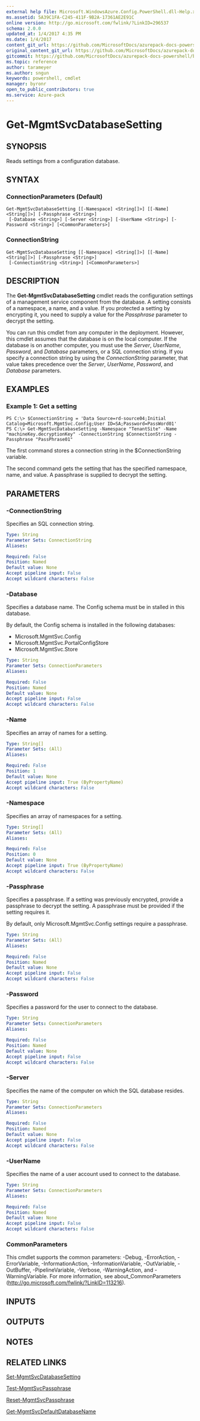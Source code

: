 ```yaml
---
external help file: Microsoft.WindowsAzure.Config.PowerShell.dll-Help.xml
ms.assetid: 5A39C1FA-C245-411F-9B2A-17361AE2E91C
online version: http://go.microsoft.com/fwlink/?LinkID=296537
schema: 2.0.0
updated_at: 1/4/2017 4:35 PM
ms.date: 1/4/2017
content_git_url: https://github.com/MicrosoftDocs/azurepack-docs-powershell/blob/master/AzurePack-cmdlets/Configuration/v1.0/Get-MgmtSvcDatabaseSetting.md
original_content_git_url: https://github.com/MicrosoftDocs/azurepack-docs-powershell/blob/master/AzurePack-cmdlets/Configuration/v1.0/Get-MgmtSvcDatabaseSetting.md
gitcommit: https://github.com/MicrosoftDocs/azurepack-docs-powershell/blob/676435fba79c23d58e9141828e751b939d2694b8/AzurePack-cmdlets/Configuration/v1.0/Get-MgmtSvcDatabaseSetting.md
ms.topic: reference
author: tarameyer
ms.author: sngun
keywords: powershell, cmdlet
manager: byronr
open_to_public_contributors: true
ms.service: Azure-pack
---
```


# Get-MgmtSvcDatabaseSetting

## SYNOPSIS
Reads settings from a configuration database.

## SYNTAX

### ConnectionParameters (Default)
```
Get-MgmtSvcDatabaseSetting [[-Namespace] <String[]>] [[-Name] <String[]>] [-Passphrase <String>]
 [-Database <String>] [-Server <String>] [-UserName <String>] [-Password <String>] [<CommonParameters>]
```

### ConnectionString
```
Get-MgmtSvcDatabaseSetting [[-Namespace] <String[]>] [[-Name] <String[]>] [-Passphrase <String>]
 [-ConnectionString <String>] [<CommonParameters>]
```

## DESCRIPTION
The **Get-MgmtSvcDatabaseSetting** cmdlet reads the configuration settings of a management service component from the database.
A setting consists of a namespace, a name, and a value.
If you protected a setting by encrypting it, you need to supply a value for the *Passphrase* parameter to decrypt the setting.

You can run this cmdlet from any computer in the deployment.
However, this cmdlet assumes that the database is on the local computer.
If the database is on another computer, you must use the *Server*, *UserName*, *Password*, and *Database* parameters, or a SQL connection string.
If you specify a connection string by using the *ConnectionString* parameter, that value takes precedence over the *Server*, *UserName*, *Password*, and *Database* parameters.

## EXAMPLES

### Example 1: Get a setting
```
PS C:\> $ConnectionString = 'Data Source=rd-source04;Initial Catalog=Microsoft.MgmtSvc.Config;User ID=SA;Password=PassWord01'
PS C:\> Get-MgmtSvcDatabaseSetting -Namespace "TenantSite" -Name "machineKey.decryptionKey" -ConnectionString $ConnectionString -Passphrase "PassPhrase01"
```

The first command stores a connection string in the $ConnectionString variable.

The second command gets the setting that has the specified namespace, name, and value.
A passphrase is supplied to decrypt the setting.

## PARAMETERS

### -ConnectionString
Specifies an SQL connection string.

```yaml
Type: String
Parameter Sets: ConnectionString
Aliases: 

Required: False
Position: Named
Default value: None
Accept pipeline input: False
Accept wildcard characters: False
```

### -Database
Specifies a database name.
The Config schema must be in stalled in this database.

By default, the Config schema is installed in the following databases:

- Microsoft.MgmtSvc.Config
- Microsoft.MgmtSvc.PortalConfigStore
- Microsoft.MgmtSvc.Store

```yaml
Type: String
Parameter Sets: ConnectionParameters
Aliases: 

Required: False
Position: Named
Default value: None
Accept pipeline input: False
Accept wildcard characters: False
```

### -Name
Specifies an array of names for a setting.

```yaml
Type: String[]
Parameter Sets: (All)
Aliases: 

Required: False
Position: 1
Default value: None
Accept pipeline input: True (ByPropertyName)
Accept wildcard characters: False
```

### -Namespace
Specifies an array of namespaces for a setting.

```yaml
Type: String[]
Parameter Sets: (All)
Aliases: 

Required: False
Position: 0
Default value: None
Accept pipeline input: True (ByPropertyName)
Accept wildcard characters: False
```

### -Passphrase
Specifies a passphrase.
If a setting was previously encrypted, provide a passphrase to decrypt the setting.
A passphrase must be provided if the setting requires it.

By default, only Microsoft.MgmtSvc.Config settings require a passphrase.

```yaml
Type: String
Parameter Sets: (All)
Aliases: 

Required: False
Position: Named
Default value: None
Accept pipeline input: False
Accept wildcard characters: False
```

### -Password
Specifies a password for the user to connect to the database.

```yaml
Type: String
Parameter Sets: ConnectionParameters
Aliases: 

Required: False
Position: Named
Default value: None
Accept pipeline input: False
Accept wildcard characters: False
```

### -Server
Specifies the name of the computer on which the SQL database resides.

```yaml
Type: String
Parameter Sets: ConnectionParameters
Aliases: 

Required: False
Position: Named
Default value: None
Accept pipeline input: False
Accept wildcard characters: False
```

### -UserName
Specifies the name of a user account used to connect to the database.

```yaml
Type: String
Parameter Sets: ConnectionParameters
Aliases: 

Required: False
Position: Named
Default value: None
Accept pipeline input: False
Accept wildcard characters: False
```

### CommonParameters
This cmdlet supports the common parameters: -Debug, -ErrorAction, -ErrorVariable, -InformationAction, -InformationVariable, -OutVariable, -OutBuffer, -PipelineVariable, -Verbose, -WarningAction, and -WarningVariable. For more information, see about_CommonParameters (http://go.microsoft.com/fwlink/?LinkID=113216).

## INPUTS

## OUTPUTS

## NOTES

## RELATED LINKS

[Set-MgmtSvcDatabaseSetting](xref:Configuration/v1.0/Set-MgmtSvcDatabaseSetting.md)

[Test-MgmtSvcPassphrase](xref:Configuration/v1.0/Test-MgmtSvcPassphrase.md)

[Reset-MgmtSvcPassphrase](xref:Configuration/v1.0/Reset-MgmtSvcPassphrase.md)

[Get-MgmtSvcDefaultDatabaseName](xref:Configuration/v1.0/Get-MgmtSvcDefaultDatabaseName.md)


